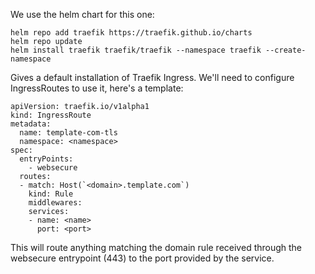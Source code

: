 We use the helm chart for this one:
```
helm repo add traefik https://traefik.github.io/charts
helm repo update
helm install traefik traefik/traefik --namespace traefik --create-namespace
```
Gives a default installation of Traefik Ingress. We'll need to configure IngressRoutes to use it, here's a template:
```
apiVersion: traefik.io/v1alpha1
kind: IngressRoute
metadata:
  name: template-com-tls
  namespace: <namespace>
spec:
  entryPoints:
    - websecure
  routes:
  - match: Host(`<domain>.template.com`)
    kind: Rule
    middlewares:
    services:
    - name: <name>
      port: <port>
```
This will route anything matching the domain rule received through the websecure entrypoint (443) to the port provided by the service. 